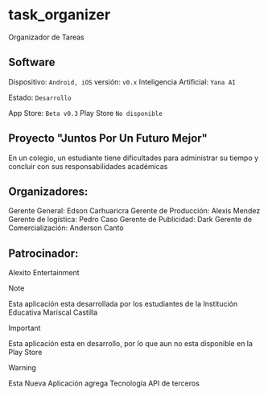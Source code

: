 # task_organizer

Organizador de Tareas

## Software

Dispositivo: `Android, iOS`
versión: `v0.x`
Inteligencia Artificial: `Yana AI`

Estado: `Desarrollo`

App Store: `Beta v0.3`
Play Store `No disponible`

## Proyecto "Juntos Por Un Futuro Mejor"
En un colegio, un estudiante tiene dificultades para administrar su tiempo y concluir con sus responsabilidades académicas

## Organizadores:
Gerente General: Edson Carhuaricra
Gerente de Producción: Alexis Mendez
Gerente de logística: Pedro Caso
Gerente de Publicidad: Dark
Gerente de Comercialización: Anderson Canto

## Patrocinador:
Alexito Entertainment

> [!NOTE]
> Esta aplicación esta desarrollada por los estudiantes de la Institución Educativa Mariscal Castilla

> [!IMPORTANT]
> Esta aplicación esta en desarrollo, por lo que aun no esta disponible en la Play Store

> [!WARNING]
> Esta Nueva Aplicación agrega Tecnología API de terceros
